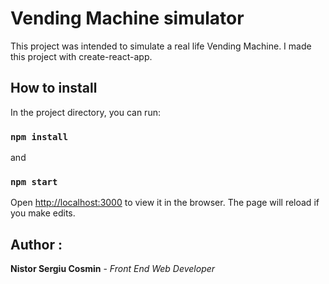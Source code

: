 # Vending Machine simulator

This project was intended to simulate a real life Vending Machine. I made this project with create-react-app.

## How to install

In the project directory, you can run:

### `npm install`
and
### `npm start`

Open [http://localhost:3000](http://localhost:3000) to view it in the browser.
The page will reload if you make edits.<br>

## Author :
**Nistor Sergiu Cosmin** - _Front End Web Developer_
